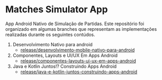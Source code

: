 # Matches Simulator App


App Android Nativo de Simulação de Partidas. Este repositório foi organizado em algumas branches que representam as implementações realizadas durante os seguintes contúdos.

1. Desenvolvimento Nativo para android
   - [release/desenvolvimento-mobile-nativo-para-android](https://github.com/TalesLoran/matches-simulator-app/tree/release/desenvolvimento-mobile-nativo-para-android)
2. Componentes, Layouts e UI/UX Em Apps Android
   - [release/componentes-layouts-ui-ux-em-apps-android](https://github.com/TalesLoran/matches-simulator-app/tree/release/componentes-layouts-ui-ux-em-apps-android)
3. Java e Kotlin Juntos!? Construindo Apps Android
   - [release/java-e-kotlin-juntos-construindo-apps-android](https://github.com/TalesLoran/matches-simulator-app/tree/release/java-e-kotlin-juntos-construindo-apps-android)
